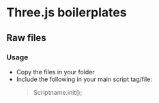 Three.js boilerplates
===================


<h2>Raw files</h2>
<h3>Usage</h3>
<ul>
<li>Copy the files in your folder</li>
<li>Include the following in your main script tag/file:
<blockquote>
Scriptname.init();
</blockquote>
</li>
</ul>
